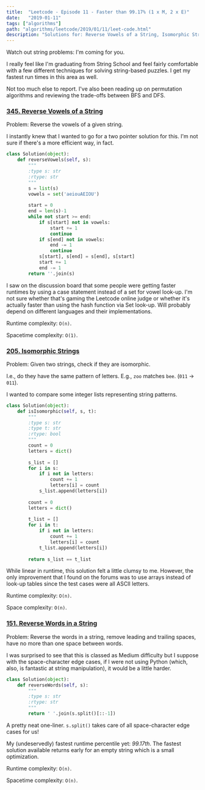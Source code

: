 ```yaml
---
title:  "Leetcode - Episode 11 - Faster than 99.17% (1 x M, 2 x E)"
date:   "2019-01-11"
tags: ["algorithms"]
path: "algorithms/leetcode/2019/01/11/leet-code.html"
description: "Solutions for: Reverse Vowels of a String, Isomorphic Strings, and Reverse Words in a String."
---
```


Watch out string problems: I'm coming for you.

I really feel like I'm graduating from String School and feel fairly comfortable with a few different techniques for solving string-based puzzles. I get my fastest run times in this area as well.

Not too much else to report. I've also been reading up on permutation algorithms and reviewing the trade-offs between BFS and DFS.

### [345. Reverse Vowels of a String](https://leetcode.com/problems/reverse-vowels-of-a-string/)

Problem: Reverse the vowels of a given string.

I instantly knew that I wanted to go for a two pointer solution for this. I'm not sure if there's a more efficient way, in fact.

```python
class Solution(object):
    def reverseVowels(self, s):
        """
        :type s: str
        :rtype: str
        """
        s = list(s)
        vowels = set('aeiouAEIOU')
        
        start = 0
        end = len(s)-1
        while not start >= end:
            if s[start] not in vowels:
                start += 1
                continue
            if s[end] not in vowels:
                end -= 1
                continue
            s[start], s[end] = s[end], s[start]
            start += 1
            end -= 1
        return ''.join(s)
```

I saw on the discussion board that some people were getting faster runtimes by using a case statement instead of a set for vowel look-up. I'm not sure whether that's gaming the Leetcode online judge or whether it's actually faster than using the hash function via Set look-up. Will probably depend on different languages and their implementations.

Runtime complexity: `O(n)`.

Spacetime complexity: `O(1)`.

### [205. Isomorphic Strings](https://leetcode.com/problems/isomorphic-strings/)

Problem: Given two strings, check if they are isomorphic.

I.e., do they have the same pattern of letters. E.g., `zoo` matches `bee`. (`011` -> `011`).

I wanted to compare some integer lists representing string patterns.

```python
class Solution(object):
    def isIsomorphic(self, s, t):
        """
        :type s: str
        :type t: str
        :rtype: bool
        """
        count = 0
        letters = dict()
        
        s_list = []
        for i in s:
            if i not in letters:
                count += 1
                letters[i] = count
            s_list.append(letters[i])
            
        count = 0
        letters = dict()
        
        t_list = []
        for i in t:
            if i not in letters:
                count += 1
                letters[i] = count
            t_list.append(letters[i])
            
        return s_list == t_list
```

While linear in runtime, this solution felt a little clumsy to me. However, the only improvement that I found on the forums was to use arrays instead of look-up tables since the test cases were all ASCII letters.

Runtime complexity: `O(n)`.

Space complexity: `O(n)`.

### [151. Reverse Words in a String](https://leetcode.com/problems/reverse-words-in-a-string/)

Problem: Reverse the words in a string, remove leading and trailing spaces, have no more than one space between words.

I was surprised to see that this is classed as Medium difficulty but I suppose with the space-character edge cases, if I were not using Python (which, also, is fantastic at string manipulation), it would be a little harder.

```python
class Solution(object):
    def reverseWords(self, s):
        """
        :type s: str
        :rtype: str
        """
        return ' '.join(s.split()[::-1])
```

A pretty neat one-liner. `s.split()` takes care of all space-character edge cases for us!

My (undeservedly) fastest runtime percentile yet: *99.17th*. The fastest solution available returns early for an empty string which is a small optimization.

Runtime complexity: `O(n)`.

Spacetime complexity: `O(n)`.
